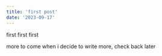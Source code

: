 ```yaml
---
title: 'first post'
date: '2023-09-17'
---
```


first first first

more to come when i decide to write more, check back later